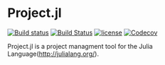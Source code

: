 # Project.jl

[![Build status](https://ci.appveyor.com/api/projects/status/7vup3ooknp269dn6?svg=true)](https://ci.appveyor.com/project/dwd31415/project-jl)
[![Build Status](https://travis-ci.org/dwd31415/Project.jl.svg?branch=master)](https://travis-ci.org/dwd31415/Project.jl)
[![license](https://img.shields.io/github/license/mashape/apistatus.svg?maxAge=2592000)]()
[![Codecov](https://img.shields.io/codecov/c/github/dwd31415/Project.jl.svg?maxAge=2592000)](https://codecov.io/gh/dwd31415/Project.jl)


Project.jl is a project managment tool for the Julia Language(http://julialang.org/). 
